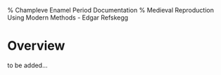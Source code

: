 % Champleve Enamel Period Documentation
% Medieval Reproduction Using Modern Methods - Edgar Refskegg

# Overview

to be added...
